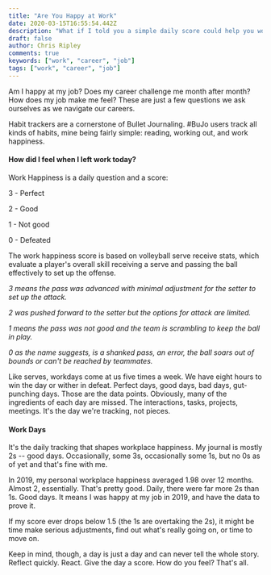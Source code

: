 ```yaml
---
title: "Are You Happy at Work"
date: 2020-03-15T16:55:54.442Z
description: "What if I told you a simple daily score could help you work out how you feel about work?"
draft: false
author: Chris Ripley
comments: true
keywords: ["work", "career", "job"]
tags: ["work", "career", "job"]
---
```

Am I happy at my job? Does my career challenge me month after month? How does my job make me feel? These are just a few questions we ask ourselves as we navigate our careers. 

Habit trackers are a cornerstone of Bullet Journaling. #BuJo users track all kinds of habits, mine being fairly simple: reading, working out, and work happiness.

#### How did I feel when I left work today? 

Work Happiness is a daily question and a score:

3 - Perfect 

2 - Good

1 - Not good 

0 - Defeated


The work happiness score is based on volleyball serve receive stats, which evaluate a player's overall skill receiving a serve and passing the ball effectively to set up the offense. 

*3 means the pass was advanced with minimal adjustment for the setter to set up the attack.*

*2 was pushed forward to the setter but the options for attack are limited.* 

*1 means the pass was not good and the team is scrambling to keep the ball in play.* 

*0 as the name suggests, is a shanked pass, an error, the ball soars out of bounds or can't be reached by teammates.*

Like serves, workdays come at us five times a week. We have eight hours  to win the day or wither in defeat. Perfect days, good days, bad days, gut-punching days. Those are the data points. Obviously, many of the ingredients of each day are missed. The interactions, tasks, projects, meetings. It's the day we're tracking, not pieces.

#### Work Days

It's the daily tracking that shapes workplace happiness. My journal is mostly 2s -- good days. Occasionally, some 3s, occasionally some 1s, but no 0s as of yet and that's fine with me. 

In 2019, my personal workplace happiness averaged 1.98 over 12 months. Almost 2, essentially. That's pretty good. Daily, there were far more 2s than 1s. Good days. It means I was happy at my job in 2019, and have the data to prove it.

If my score ever drops below 1.5 (the 1s are overtaking the 2s), it might be time make serious adjustments, find out what's really going on, or time to move on.

Keep in mind, though, a day is just a day and can never tell the whole story. Reflect quickly. React. Give the day a score. How do you feel? That's all.
